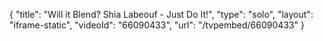 {
    "title": "Will it Blend? Shia Labeouf - Just Do It!",
    "type": "solo",
    "layout": "iframe-static",
    "videoId": "66090433",
    "url": "\/tvpembed\/66090433"
}